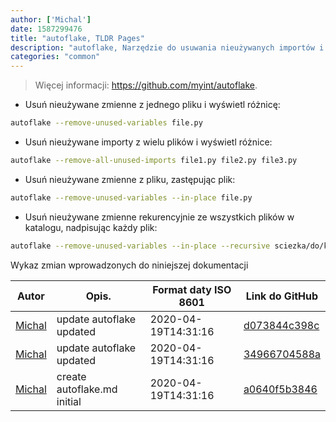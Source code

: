 ```yaml
---
author: ['Michal']
date: 1587299476
title: "autoflake, TLDR Pages"
description: "autoflake, Narzędzie do usuwania nieużywanych importów i zmiennych z kodu Python."
categories: "common"
---
```

> Więcej informacji: <https://github.com/myint/autoflake>.

- Usuń nieużywane zmienne z jednego pliku i wyświetl różnicę:

```bash
autoflake --remove-unused-variables file.py
```

- Usuń nieużywane importy z wielu plików i wyświetl różnice:

```bash
autoflake --remove-all-unused-imports file1.py file2.py file3.py
```

- Usuń nieużywane zmienne z pliku, zastępując plik:

```bash
autoflake --remove-unused-variables --in-place file.py
```

- Usuń nieużywane zmienne rekurencyjnie ze wszystkich plików w katalogu, nadpisując każdy plik:

```bash
autoflake --remove-unused-variables --in-place --recursive sciezka/do/katalogu
```
Wykaz zmian wprowadzonych do niniejszej dokumentacji


Autor | Opis. | Format daty ISO 8601 | Link do GitHub
------|-----|-----|-----
[Michal](mailto:mich.biesiada@gmail.com) | update autoflake updated | 2020-04-19T14:31:16 | [d073844c398c](https://github.com/tldr-pages/tldr/commit/d073844c398cedd94d7dd35936cbdb5ba79ad782)
[Michal](mailto:mich.biesiada@gmail.com) | update autoflake updated | 2020-04-19T14:31:16 | [34966704588a](https://github.com/tldr-pages/tldr/commit/34966704588ae6b6dfeac9f572e21ce5204535ed)
[Michal](mailto:mich.biesiada@gmail.com) | create autoflake.md initial | 2020-04-19T14:31:16 | [a0640f5b3846](https://github.com/tldr-pages/tldr/commit/a0640f5b3846d9c15adf4307b3e6d4cb27427838)


